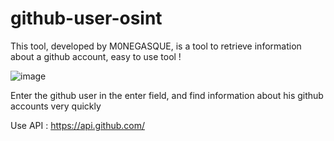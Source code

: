 # github-user-osint
This tool, developed by M0NEGASQUE, is a tool to retrieve information about a github account, easy to use tool !

![image](https://user-images.githubusercontent.com/79410059/187033111-0fe7019a-ba38-4c81-9aa4-fe2d72b3f8ab.png)

Enter the github user in the enter field, and find information about his github accounts very quickly

Use API : https://api.github.com/
